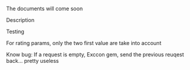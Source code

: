 The documents will come soon

Description

Testing


For rating params, only the two first value are take into account



Know bug:
If a request is empty, Exccon gem, send the previous reuqest back... pretty useless

